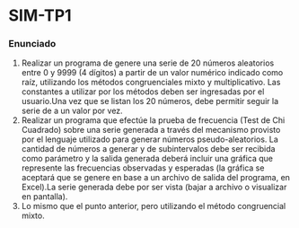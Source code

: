 # SIM-TP1

### Enunciado
1. Realizar un programa de genere una serie de 20 números aleatorios entre 0 y 9999 (4 dígitos) a partir de un valor numérico indicado como raíz, utilizando los métodos congruenciales mixto y multiplicativo. Las constantes a utilizar por los métodos deben ser ingresadas por  el usuario.Una vez que se listan los 20 números, debe permitir seguir la serie de a un valor por vez. 
2. Realizar un programa que efectúe la prueba de frecuencia (Test de Chi Cuadrado) sobre una serie generada a través del mecanismo provisto por el lenguaje utilizado para generar números pseudo-aleatorios. La cantidad de números a generar y de subintervalos debe ser recibida como parámetro y la salida generada deberá incluir una gráfica que represente las frecuencias observadas y esperadas (la gráfica se aceptará que se genere en base a un archivo de salida del programa, en Excel).La serie generada debe por ser vista (bajar a archivo o visualizar en pantalla).
3. Lo mismo que el punto anterior, pero utilizando el método congruencial mixto.
